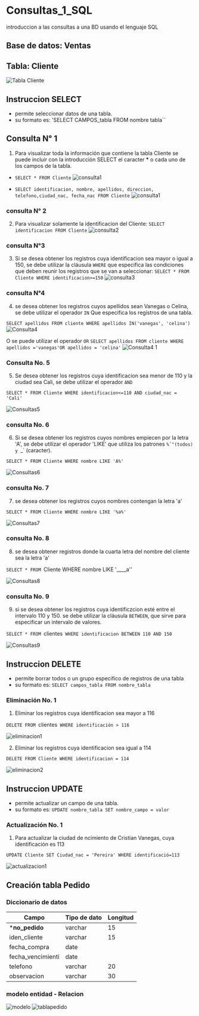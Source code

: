 # Consultas_1_SQL
introduccion a las consultas a una BD usando el lenguaje SQL

## Base de datos: Ventas
## Tabla: Cliente

![Tabla Cliente](tabla_Cliente.png 'Tabla Cliente')

## Instruccion SELECT
- permite seleccionar datos de una tabla.
- su formato es: 'SELECT CAMPOS_tabla FROM nombre tabla``

## Consulta N°  1

1. Para visualizar toda la información que contiene la tabla Cliente se puede incluir con la introducción SELECT el caracter **\*** o cada uno de los campos de la tabla.

- `SELECT * FROM Cliente`
![consulta1](consulta1_1.png "consulta 1  - 1")

- `SELECT identificacion, nombre, apellidos, direccion, telefono,ciudad_nac, fecha_nac FROM Cliente`
![consulta1](consulta1_2.png "consulta 1  - 2")

### consulta N° 2

2. Para visualizar solamente la identificacion del Cliente: `SELECT identificacion FROM Cliente`
![consulta2](consulta2.png "consulta 2")

### consulta N°3

3. Si se desea obtener los registros cuya identificacion sea mayor o igual a 150, se debe utilizar la cláusula `WHERE` que especifica las condiciones que deben reunir los registros que se van a seleccionar: `SELECT * FROM Cliente WHERE identificacion>=150`
![consulta3](consulta3.png "consulta 3")

### consulta N°4

4. se desea obtener los registros cuyos apellidos sean Vanegas o Celina, se debe utilizar el operador `IN` Que especifica los registros de una tabla. 

`SELECT apellidos FROM cliente WHERE apellidos IN('vanegas', 'celina')`
![Consulta4](consulta4.png " consulta 4")

O se puede utilizar el operador `OR`
`SELECT apellidos FROM cliente WHERE apellidos ='vanegas'OR apellidos = 'celina'`
![Consulta4 1](consulta4_1.png " consulta 4 1")

### Consulta No. 5

5. Se desea obtener los registros cuya identificacion sea menor de 110 y la ciudad sea  Cali, se debe utilizar el operador `AND`

`SELECT * FROM Cliente WHERE identificacion<=110 AND ciudad_nac = 'Cali'`

![Consultas5](consultas_5.png "consulta 5")

### consulta No. 6

6. Si se desea obtener los registros cuyos nombres empiecen por la letra 'A', se debe utilizar el operador 'LIKE' que utiliza los patrones `%´"(todos) y `_` (caracter).

`SELECT * FROM Cliente WHERE nombre LIKE 'A%'`

![Consultas6](consulta6.png "consulta 6")

### consulta No. 7

7. se desea obtener los registros cuyos nombres contengan la letra 'a'

`SELECT * FROM Cliente WHERE nombre LIKE '%a%'`

![Consultas7](consulta7.png "consulta 7")

### consulta No. 8

8. se desea obtener registros donde la cuarta letra del nombre del cliente sea la letra 'a'

`SELECT * FROM `Cliente WHERE nombre LIKE '____a''

![Consultas8](consulta8.png "consulta 8")

### consulta No. 9

9. si se desea obtener los registros cuya identificzcion esté entre el intervalo 110 y 150. se debe utilizar la cláusula  `BETWEEN`, que sirve para especificar un intervalo de valores.

`SELECT * FROM `clientes` WHERE identificacion BETWEEN 110 AND 150`

![Consultas9](consulta9.png "consulta 9")

## Instruccion DELETE
- permite borrar todos o un grupo especifico de registros de una tabla
- su formato es: `SELECT campos_tabla FROM nombre_tabla`

### Eliminación No. 1

1. Eliminar los registros cuya identificacion sea mayor a 116

`DELETE FROM `clientes` WHERE identificación > 116`

![eliminacion1](eliminacion1.png "eliminacion 1")

2. Eliminar los registros cuya identificacion sea igual a 114


`DELETE FROM Cliente WHERE identificacion = 114`

![eliminacion2](eliminacion2.png "eliminacion 2")

## Instruccion UPDATE
- permite actualizar un campo de una tabla.
- su formato es: `UPDATE nombre_tabla SET nombre_campo = valor`

### Actualización No. 1

1. Para actualizar la ciudad de ncimiento de Cristian Vanegas, cuya identificación es 113

`UPDATE Cliente SET Ciudad_nac = 'Pereira' WHERE identificació=113` 

![actualizacion1](actualizacion1.png "actualizacion 1")

## Creación tabla Pedido
### Diccionario de datos
|Campo|Tipo de dato|Longitud|
|-----|------------|--------|
|***no_pedido**|varchar|15|
|iden_cliente|varchar|15|
|fecha_compra|date||
|fecha_vencimienti|date||
|telefono|varchar|20|
|observacion|varchar|30|

### modelo entidad - Relacion
![modelo](modelo.png "modelo")
![tablapedido](tablapedido.png "tablapedido")

